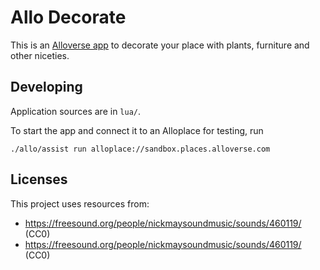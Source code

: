 # Allo Decorate

This is an
[Alloverse app](https://docs.alloverse.com/) to decorate
your place with plants, furniture and other niceties.

## Developing

Application sources are in `lua/`.

To start the app and connect it to an Alloplace for testing, run

```
./allo/assist run alloplace://sandbox.places.alloverse.com
```

## Licenses

This project uses resources from:

* https://freesound.org/people/nickmaysoundmusic/sounds/460119/ (CC0)
* https://freesound.org/people/nickmaysoundmusic/sounds/460119/ (CC0)